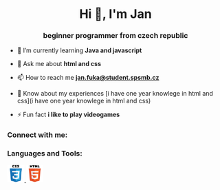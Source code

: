 <h1 align="center">Hi 👋, I'm Jan</h1>
<h3 align="center">beginner programmer from czech republic</h3>

- 🌱 I’m currently learning **Java and javascript**

- 💬 Ask me about **html and css**

- 📫 How to reach me **jan.fuka@student.spsmb.cz**

- 📄 Know about my experiences [i have one year knowlege in html and css](i have one year knowlege in html and css)

- ⚡ Fun fact **i like to play videogames**

<h3 align="left">Connect with me:</h3>
<p align="left">
</p>

<h3 align="left">Languages and Tools:</h3>
<p align="left"> <a href="https://www.w3schools.com/css/" target="_blank" rel="noreferrer"> <img src="https://raw.githubusercontent.com/devicons/devicon/master/icons/css3/css3-original-wordmark.svg" alt="css3" width="40" height="40"/> </a> <a href="https://www.w3.org/html/" target="_blank" rel="noreferrer"> <img src="https://raw.githubusercontent.com/devicons/devicon/master/icons/html5/html5-original-wordmark.svg" alt="html5" width="40" height="40"/> </a> </p>
